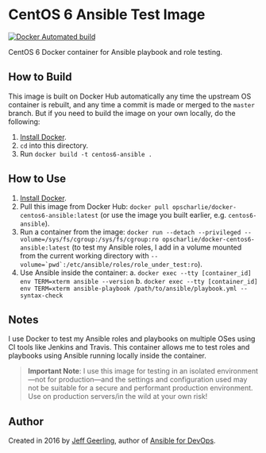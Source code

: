 # CentOS 6 Ansible Test Image

[![Docker Automated build](https://img.shields.io/docker/automated/opscharlie/docker-centos6-ansible.svg?maxAge=2592000)](https://hub.docker.com/r/opscharlie/docker-centos6-ansible/)

CentOS 6 Docker container for Ansible playbook and role testing.

## How to Build

This image is built on Docker Hub automatically any time the upstream OS container is rebuilt, and any time a commit is made or merged to the `master` branch. But if you need to build the image on your own locally, do the following:

  1. [Install Docker](https://docs.docker.com/engine/installation/).
  2. `cd` into this directory.
  3. Run `docker build -t centos6-ansible .`

## How to Use

  1. [Install Docker](https://docs.docker.com/engine/installation/).
  2. Pull this image from Docker Hub: `docker pull opscharlie/docker-centos6-ansible:latest` (or use the image you built earlier, e.g. `centos6-ansible`).
  3. Run a container from the image: `docker run --detach --privileged --volume=/sys/fs/cgroup:/sys/fs/cgroup:ro opscharlie/docker-centos6-ansible:latest` (to test my Ansible roles, I add in a volume mounted from the current working directory with ``--volume=`pwd`:/etc/ansible/roles/role_under_test:ro``).
  4. Use Ansible inside the container:
    a. `docker exec --tty [container_id] env TERM=xterm ansible --version`
    b. `docker exec --tty [container_id] env TERM=xterm ansible-playbook /path/to/ansible/playbook.yml --syntax-check`

## Notes

I use Docker to test my Ansible roles and playbooks on multiple OSes using CI tools like Jenkins and Travis. This container allows me to test roles and playbooks using Ansible running locally inside the container.

> **Important Note**: I use this image for testing in an isolated environment—not for production—and the settings and configuration used may not be suitable for a secure and performant production environment. Use on production servers/in the wild at your own risk!

## Author

Created in 2016 by [Jeff Geerling](https://www.jeffgeerling.com/), author of [Ansible for DevOps](https://www.ansiblefordevops.com/).
